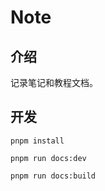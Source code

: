 # Note

## 介绍

记录笔记和教程文档。

## 开发

```shell
pnpm install
```

```shell
pnpm run docs:dev
```

```shell
pnpm run docs:build
```